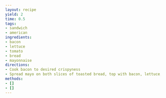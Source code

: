 ```yaml
---
layout: recipe
yield: 2
time: 0.5
tags:
- sandwich
- american
ingredients:
- bacon
- lettuce
- tomato
- bread
- mayonnaise
directions:
- Cook bacon to desired crispyness
- Spread mayo on both slices of toasted bread, top with bacon, lettuce, tomato
methods:
- []
- []
---
```

